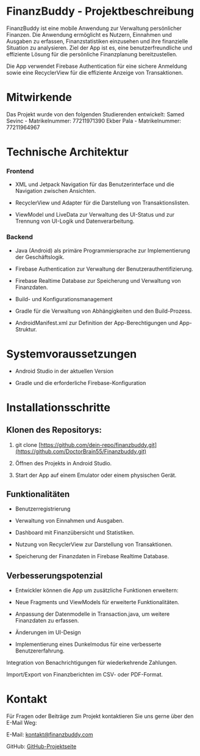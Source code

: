 # FinanzBuddy - Projektbeschreibung

FinanzBuddy ist eine mobile Anwendung zur Verwaltung persönlicher Finanzen. Die Anwendung ermöglicht es Nutzern, Einnahmen und Ausgaben zu erfassen, Finanzstatistiken einzusehen und ihre finanzielle Situation zu analysieren.
Ziel der App ist es, eine benutzerfreundliche und effiziente Lösung für die persönliche Finanzplanung bereitzustellen.

Die App verwendet Firebase Authentication für eine sichere Anmeldung sowie eine RecyclerView für die effiziente Anzeige von Transaktionen.

# Mitwirkende

Das Projekt wurde von den folgenden Studierenden entwickelt:
Samed Sevinc - Matrikelnummer: 77211971390
Ekber Pala - Matrikelnummer: 77211964967



# Technische Architektur

### Frontend

- XML und Jetpack Navigation für das Benutzerinterface und die Navigation zwischen Ansichten.

- RecyclerView und Adapter für die Darstellung von Transaktionslisten.

- ViewModel und LiveData zur Verwaltung des UI-Status und zur Trennung von UI-Logik und Datenverarbeitung.

### Backend

- Java (Android) als primäre Programmiersprache zur Implementierung der Geschäftslogik.

- Firebase Authentication zur Verwaltung der Benutzerauthentifizierung.

- Firebase Realtime Database zur Speicherung und Verwaltung von Finanzdaten.

- Build- und Konfigurationsmanagement

- Gradle für die Verwaltung von Abhängigkeiten und den Build-Prozess.

- AndroidManifest.xml zur Definition der App-Berechtigungen und App-Struktur.


# Systemvoraussetzungen

- Android Studio in der aktuellen Version

- Gradle und die erforderliche Firebase-Konfiguration



# Installationsschritte

## Klonen des Repositorys:

1. git clone [https://github.com/dein-repo/finanzbuddy.git](https://github.com/DoctorBrain55/Finanzbuddy.git)

2. Öffnen des Projekts in Android Studio.

3. Start der App auf einem Emulator oder einem physischen Gerät.


## Funktionalitäten

- Benutzerregistrierung

- Verwaltung von Einnahmen und Ausgaben.

- Dashboard mit Finanzübersicht und Statistiken.

- Nutzung von RecyclerView zur Darstellung von Transaktionen.

- Speicherung der Finanzdaten in Firebase Realtime Database.

## Verbesserungspotenzial

- Entwickler können die App um zusätzliche Funktionen erweitern:

- Neue Fragments und ViewModels für erweiterte Funktionalitäten.

- Anpassung der Datenmodelle in Transaction.java, um weitere Finanzdaten zu erfassen.

- Änderungen im UI-Design

- Implementierung eines Dunkelmodus für eine verbesserte Benutzererfahrung.

Integration von Benachrichtigungen für wiederkehrende Zahlungen.

Import/Export von Finanzberichten im CSV- oder PDF-Format.

 
# Kontakt

Für Fragen oder Beiträge zum Projekt kontaktieren Sie uns gerne über den E-Mail Weg:

E-Mail: kontakt@finanzbuddy.com

GitHub: [GitHub-Projektseite](https://github.com/dein-repo/finanzbuddy.git)
